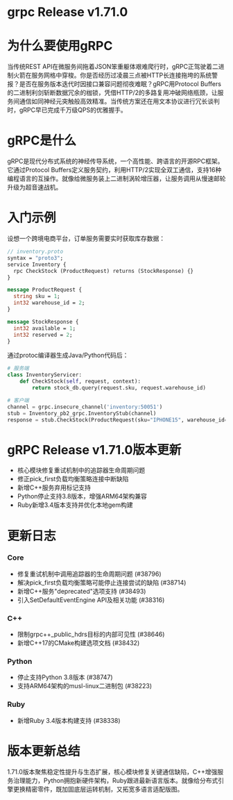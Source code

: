 # grpc Release v1.71.0
# 为什么要使用gRPC
当传统REST API在微服务间拖着JSON笨重躯体艰难爬行时，gRPC正驾驶着二进制火箭在服务网格中穿梭。你是否经历过凌晨三点被HTTP长连接拖垮的系统警报？是否在服务版本迭代时因接口兼容问题彻夜难眠？gRPC用Protocol Buffers的二进制利剑斩断数据冗余的枷锁，凭借HTTP/2的多路复用冲破网络瓶颈，让服务间通信如同神经元突触般高效精准。当传统方案还在用文本协议进行冗长谈判时，gRPC早已完成千万级QPS的优雅握手。

# gRPC是什么
gRPC是现代分布式系统的神经传导系统，一个高性能、跨语言的开源RPC框架。它通过Protocol Buffers定义服务契约，利用HTTP/2实现全双工通信，支持16种编程语言的互操作。就像给微服务装上二进制涡轮增压器，让服务调用从慢速邮轮升级为超音速战机。

# 入门示例
设想一个跨境电商平台，订单服务需要实时获取库存数据：
```protobuf
// inventory.proto
syntax = "proto3";
service Inventory {
  rpc CheckStock (ProductRequest) returns (StockResponse) {}
}

message ProductRequest {
  string sku = 1;
  int32 warehouse_id = 2;
}

message StockResponse {
  int32 available = 1;
  int32 reserved = 2;
}
```
通过protoc编译器生成Java/Python代码后：
```python
# 服务端
class InventoryServicer:
    def CheckStock(self, request, context):
        return stock_db.query(request.sku, request.warehouse_id)

# 客户端
channel = grpc.insecure_channel('inventory:50051')
stub = Inventory_pb2_grpc.InventoryStub(channel)
response = stub.CheckStock(ProductRequest(sku="IPHONE15", warehouse_id=3))
```

# gRPC Release v1.71.0版本更新
- 核心模块修复重试机制中的追踪器生命周期问题
- 修正pick_first负载均衡策略连接中断缺陷
- 新增C++服务弃用标记支持
- Python停止支持3.8版本，增强ARM64架构兼容
- Ruby新增3.4版本支持并优化本地gem构建

# 更新日志

### Core
- 修复重试机制中调用追踪器的生命周期问题 (#38796)
- 解决pick_first负载均衡策略可能停止连接尝试的缺陷 (#38714)
- 新增C++服务"deprecated"选项支持 (#38493)
- 引入SetDefaultEventEngine API及相关功能 (#38316)

### C++
- 限制grpc++_public_hdrs目标的内部可见性 (#38646)
- 新增C++17的CMake构建选项文档 (#38432)

### Python
- 停止支持Python 3.8版本 (#38747)
- 支持ARM64架构的musl-linux二进制包 (#38223)

### Ruby
- 新增Ruby 3.4版本构建支持 (#38338)

# 版本更新总结
1.71.0版本聚焦稳定性提升与生态扩展，核心模块修复关键通信缺陷，C++增强服务治理能力，Python拥抱新硬件架构，Ruby跟进最新语言版本。就像给分布式引擎更换精密零件，既加固底层运转机制，又拓宽多语言适配版图。
